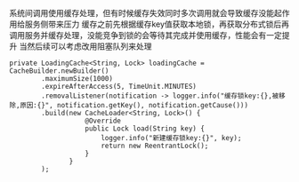 系统间调用使用缓存处理，但有时候缓存失效同时多次调用就会导致缓存没能起作用给服务侧带来压力
缓存之前先根据缓存key值获取本地锁，再获取分布式锁后再调用服务并缓存处理，没能竞争到锁的会等待其完成并使用缓存，性能会有一定提升
当然后续可以考虑改用阻塞队列来处理

    private LoadingCache<String, Lock> loadingCache = CacheBuilder.newBuilder()
            .maximumSize(1000)
            .expireAfterAccess(5, TimeUnit.MINUTES)
            .removalListener(notification -> logger.info("缓存锁key:{},被移除,原因:{}", notification.getKey(), notification.getCause()))
            .build(new CacheLoader<String, Lock>() {
                       @Override
                       public Lock load(String key) {
                           logger.info("新建缓存锁key:{}", key);
                           return new ReentrantLock();
                       }
                   }
            );